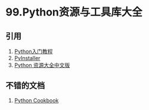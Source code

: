 # 99.Python资源与工具库大全


## 引用
1. [Python入门教程](http://c.biancheng.net/python/file/)
2. [PyInstaller](https://pyinstaller.org/en/stable/usage.html)
3. [Python 资源大全中文版](https://github.com/jobbole/awesome-python-cn)


## 不错的文档
1. [Python Cookbook](https://python3-cookbook.readthedocs.io/zh_CN/latest/index.html)